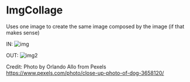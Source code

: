 # ImgCollage
Uses one image to create the same image composed by the image (if that makes sense)

IN:
![img](https://user-images.githubusercontent.com/48863556/113918785-217ad300-97e3-11eb-9692-b8d489133369.png)

OUT:
![img2](https://user-images.githubusercontent.com/48863556/113919336-c5fd1500-97e3-11eb-8cc6-ac7418e62652.png)


Credit:
Photo by Orlando Allo from Pexels
https://www.pexels.com/photo/close-up-photo-of-dog-3658120/

